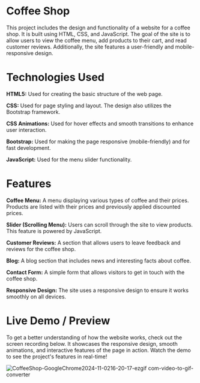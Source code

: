 # Coffee Shop #

This project includes the design and functionality of a website for a coffee shop. It is built using HTML, CSS, and JavaScript. The goal of the site is to allow users to view the coffee menu, add products to their cart, and read customer reviews. Additionally, the site features a user-friendly and mobile-responsive design.

# Technologies Used

**HTML5:** Used for creating the basic structure of the web page.

**CSS:** Used for page styling and layout. The design also utilizes the Bootstrap framework.

**CSS Animations:** Used for hover effects and smooth transitions to enhance user interaction.

**Bootstrap:** Used for making the page responsive (mobile-friendly) and for fast development.

**JavaScript:** Used for the menu slider functionality.

# Features

**Coffee Menu:** A menu displaying various types of coffee and their prices. Products are listed with their prices and previously applied discounted prices.

**Slider (Scrolling Menu):** Users can scroll through the site to view products. This feature is powered by JavaScript.

**Customer Reviews:** A section that allows users to leave feedback and reviews for the coffee shop.

**Blog:** A blog section that includes news and interesting facts about coffee.

**Contact Form:** A simple form that allows visitors to get in touch with the coffee shop.

**Responsive Design:** The site uses a responsive design to ensure it works smoothly on all devices.

# Live Demo / Preview
To get a better understanding of how the website works, check out the screen recording below. It showcases the responsive design, smooth animations, and interactive features of the page in action. Watch the demo to see the project's features in real-time!

![CoffeeShop-GoogleChrome2024-11-0216-20-17-ezgif com-video-to-gif-converter](https://github.com/user-attachments/assets/15ba433f-2137-43c0-ae9e-4a5dcb385743)
